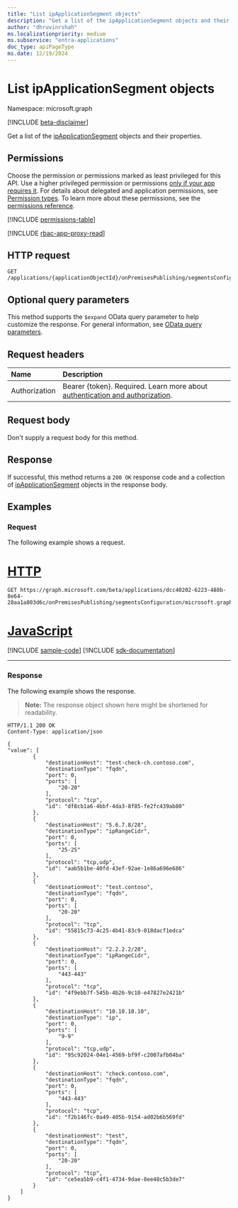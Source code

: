 ```yaml
---
title: "List ipApplicationSegment objects"
description: "Get a list of the ipApplicationSegment objects and their properties."
author: "dhruvinrshah"
ms.localizationpriority: medium
ms.subservice: "entra-applications"
doc_type: apiPageType
ms.date: 12/19/2024
---
```


# List ipApplicationSegment objects

Namespace: microsoft.graph

[!INCLUDE [beta-disclaimer](../../includes/beta-disclaimer.md)]

Get a list of the [ipApplicationSegment](../resources/ipapplicationsegment.md) objects and their properties.

## Permissions

Choose the permission or permissions marked as least privileged for this API. Use a higher privileged permission or permissions [only if your app requires it](/graph/permissions-overview#best-practices-for-using-microsoft-graph-permissions). For details about delegated and application permissions, see [Permission types](/graph/permissions-overview#permission-types). To learn more about these permissions, see the [permissions reference](/graph/permissions-reference).

<!-- { "blockType": "permissions", "name": "onpremisespublishingprofile_list_applicationsegments" } -->
[!INCLUDE [permissions-table](../includes/permissions/onpremisespublishingprofile-list-applicationsegments-permissions.md)]

[!INCLUDE [rbac-app-proxy-read](../includes/rbac-for-apis/rbac-app-proxy-read.md)]

## HTTP request

<!-- {
  "blockType": "ignored"
}
-->
```http
GET /applications/{applicationObjectId}/onPremisesPublishing/segmentsConfiguration/microsoft.graph.ipSegmentConfiguration/applicationSegments
```

## Optional query parameters

This method supports the `$expand` OData query parameter to help customize the response. For general information, see [OData query parameters](/graph/query-parameters).

## Request headers

|Name|Description|
|:---|:---|
|Authorization|Bearer {token}. Required. Learn more about [authentication and authorization](/graph/auth/auth-concepts).|

## Request body

Don't supply a request body for this method.

## Response

If successful, this method returns a `200 OK` response code and a collection of [ipApplicationSegment](../resources/ipapplicationsegment.md) objects in the response body.

## Examples

### Request

The following example shows a request.
# [HTTP](#tab/http)
<!-- {
  "blockType": "request",
  "name": "list_ipapplicationsegment"
}
-->
```http
GET https://graph.microsoft.com/beta/applications/dcc40202-6223-488b-8e64-28aa1a803d6c/onPremisesPublishing/segmentsConfiguration/microsoft.graph.IpSegmentConfiguration/ApplicationSegments
```

# [JavaScript](#tab/javascript)
[!INCLUDE [sample-code](../includes/snippets/javascript/list-ipapplicationsegment-javascript-snippets.md)]
[!INCLUDE [sdk-documentation](../includes/snippets/snippets-sdk-documentation-link.md)]

---

### Response

The following example shows the response.
>**Note:** The response object shown here might be shortened for readability.
<!-- {
  "blockType": "response",
  "truncated": true,
  "@odata.type": "Collection(microsoft.graph.ipApplicationSegment)"
}
-->
```http
HTTP/1.1 200 OK
Content-Type: application/json

{
"value": [
        {
            "destinationHost": "test-check-ch.contoso.com",
            "destinationType": "fqdn",
            "port": 0,
            "ports": [
                "20-20"
            ],
            "protocol": "tcp",
            "id": "df8cb1a6-4bbf-4da3-8f85-fe2fc439ab80"
        },
        {
            "destinationHost": "5.6.7.8/28",
            "destinationType": "ipRangeCidr",
            "port": 0,
            "ports": [
                "25-25"
            ],
            "protocol": "tcp,udp",
            "id": "aab5b1be-40fd-43ef-92ae-1e86a696e686"
        },
        {
            "destinationHost": "test.contoso",
            "destinationType": "fqdn",
            "port": 0,
            "ports": [
                "20-20"
            ],
            "protocol": "tcp",
            "id": "55815c73-4c25-4b41-83c9-018dacf1edca"
        },
        {
            "destinationHost": "2.2.2.2/20",
            "destinationType": "ipRangeCidr",
            "port": 0,
            "ports": [
                "443-443"
            ],
            "protocol": "tcp",
            "id": "4f9ebb7f-545b-4b26-9c10-e47827e2421b"
        },
        {
            "destinationHost": "10.10.10.10",
            "destinationType": "ip",
            "port": 0,
            "ports": [
                "9-9"
            ],
            "protocol": "tcp,udp",
            "id": "95c92024-04e1-4569-bf9f-c2007afb04ba"
        },
        {
            "destinationHost": "check.contoso.com",
            "destinationType": "fqdn",
            "port": 0,
            "ports": [
                "443-443"
            ],
            "protocol": "tcp",
            "id": "f2b146fc-0a49-405b-9154-ad02b6b569fd"
        },
        {
            "destinationHost": "test",
            "destinationType": "fqdn",
            "port": 0,
            "ports": [
                "20-20"
            ],
            "protocol": "tcp",
            "id": "ce5ea5b9-c4f1-4734-9dae-8ee48c5b3de7"
        }
    ]
}
```

